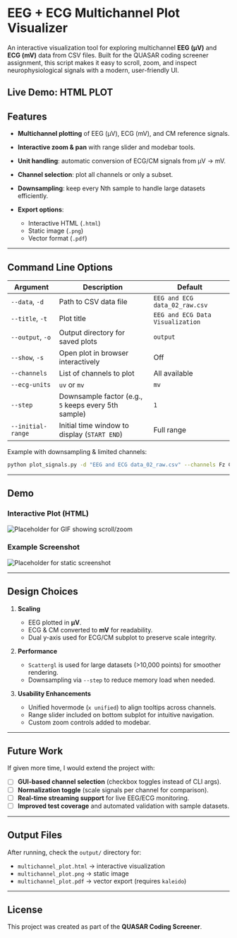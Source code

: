 # EEG + ECG Multichannel Plot Visualizer

An interactive visualization tool for exploring multichannel **EEG (µV)** and **ECG (mV)** data from CSV files.
Built for the QUASAR coding screener assignment, this script makes it easy to scroll, zoom, and inspect neurophysiological signals with a modern, user-friendly UI.

Live Demo: HTML PLOT
---

## Features

* **Multichannel plotting** of EEG (µV), ECG (mV), and CM reference signals.
* **Interactive zoom & pan** with range slider and modebar tools.
* **Unit handling**: automatic conversion of ECG/CM signals from µV → mV.
* **Channel selection**: plot all channels or only a subset.
* **Downsampling**: keep every Nth sample to handle large datasets efficiently.
* **Export options**:

  * Interactive HTML (`.html`)
  * Static image (`.png`)
  * Vector format (`.pdf`)

---

## Command Line Options

| Argument          | Description                                          | Default                          |
| ----------------- | ---------------------------------------------------- | -------------------------------- |
| `--data`, `-d`    | Path to CSV data file                                | `EEG and ECG data_02_raw.csv`    |
| `--title`, `-t`   | Plot title                                           | `EEG and ECG Data Visualization` |
| `--output`, `-o`  | Output directory for saved plots                     | `output`                         |
| `--show`, `-s`    | Open plot in browser interactively                   | Off                              |
| `--channels`      | List of channels to plot                             | All available                    |
| `--ecg-units`     | `uv` or `mv`                                         | `mv`                             |
| `--step`          | Downsample factor (e.g., `5` keeps every 5th sample) | `1`                              |
| `--initial-range` | Initial time window to display (`START END`)         | Full range                       |

Example with downsampling & limited channels:

```bash
python plot_signals.py -d "EEG and ECG data_02_raw.csv" --channels Fz Cz P3 C3 F3 --step 10 --show
```

---

## Demo

### Interactive Plot (HTML)

![Placeholder for GIF showing scroll/zoom](./docs/demo.gif)

### Example Screenshot

![Placeholder for static screenshot](./docs/screenshot.png)

---

## Design Choices

1. **Scaling**

   * EEG plotted in **µV**.
   * ECG & CM converted to **mV** for readability.
   * Dual y-axis used for ECG/CM subplot to preserve scale integrity.

2. **Performance**

   * `Scattergl` is used for large datasets (>10,000 points) for smoother rendering.
   * Downsampling via `--step` to reduce memory load when needed.

3. **Usability Enhancements**

   * Unified hovermode (`x unified`) to align tooltips across channels.
   * Range slider included on bottom subplot for intuitive navigation.
   * Custom zoom controls added to modebar.




---

## Future Work

If given more time, I would extend the project with:

* [ ] **GUI-based channel selection** (checkbox toggles instead of CLI args).
* [ ] **Normalization toggle** (scale signals per channel for comparison).
* [ ] **Real-time streaming support** for live EEG/ECG monitoring.
* [ ] **Improved test coverage** and automated validation with sample datasets.

---

## Output Files

After running, check the `output/` directory for:

* `multichannel_plot.html` → interactive visualization
* `multichannel_plot.png` → static image
* `multichannel_plot.pdf` → vector export (requires `kaleido`)

---

## License

This project was created as part of the **QUASAR Coding Screener**.

